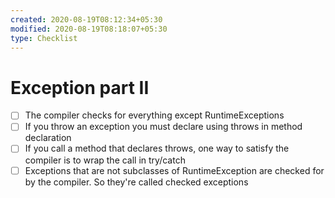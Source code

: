 ```yaml
---
created: 2020-08-19T08:12:34+05:30
modified: 2020-08-19T08:18:07+05:30
type: Checklist
---
```


# Exception part II

- [ ] The compiler checks for everything except RuntimeExceptions
- [ ] If you throw an exception you must declare using throws in method declaration
- [ ] If you call a method that declares throws, one way to satisfy the compiler is to wrap the call in try/catch
- [ ] Exceptions that are not subclasses of RuntimeException are checked for by the compiler. So they're called checked exceptions
